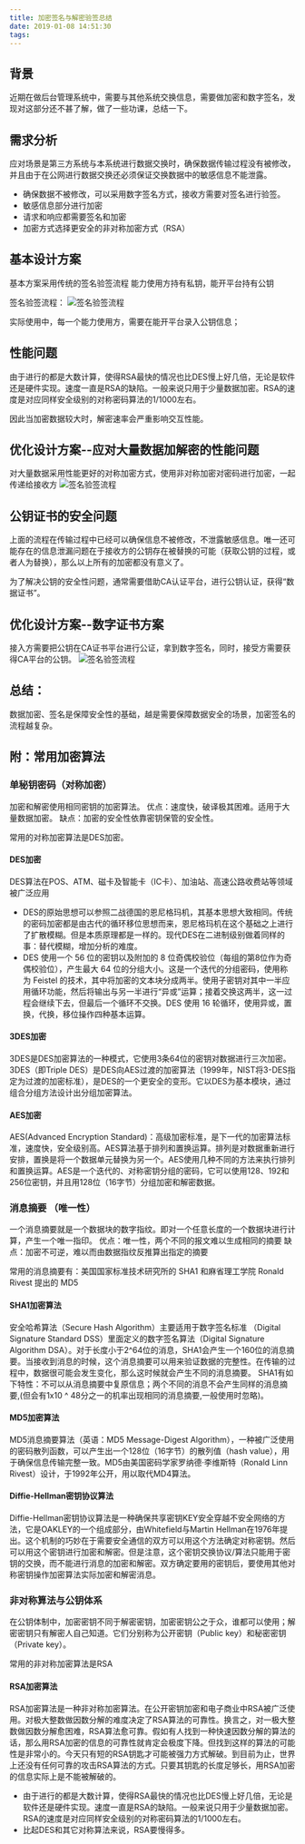 ```yaml
---
title: 加密签名与解密验签总结
date: 2019-01-08 14:51:30
tags:
---
```


背景
---
近期在做后台管理系统中，需要与其他系统交换信息，需要做加密和数字签名，发现对这部分还不甚了解，做了一些功课，总结一下。

需求分析
---
应对场景是第三方系统与本系统进行数据交换时，确保数据传输过程没有被修改，并且由于在公网进行数据交换还必须保证交换数据中的敏感信息不能泄露。

* 确保数据不被修改，可以采用数字签名方式，接收方需要对签名进行验签。
* 敏感信息部分进行加密
* 请求和响应都需要签名和加密
* 加密方式选择更安全的非对称加密方式（RSA）

基本设计方案
---
基本方案采用传统的签名验签流程
能力使用方持有私钥，能开平台持有公钥

签名验签流程：
![签名验签流程](签名验签流程.jpg)

实际使用中，每一个能力使用方，需要在能开平台录入公钥信息；

性能问题
---
由于进行的都是大数计算，使得RSA最快的情况也比DES慢上好几倍，无论是软件还是硬件实现。速度一直是RSA的缺陷。一般来说只用于少量数据加密。RSA的速度是对应同样安全级别的对称密码算法的1/1000左右。

因此当加密数据较大时，解密速率会严重影响交互性能。

优化设计方案--应对大量数据加解密的性能问题
---
对大量数据采用性能更好的对称加密方式，使用非对称加密对密码进行加密，一起传递给接收方
![签名验签流程](签名验签流程--应对大量数据传输时的加密效率问题.jpg)

公钥证书的安全问题
---
上面的流程在传输过程中已经可以确保信息不被修改，不泄露敏感信息。唯一还可能存在的信息泄漏问题在于接收方的公钥存在被替换的可能（获取公钥的过程，或者人为替换），那么以上所有的加密都没有意义了。

为了解决公钥的安全性问题，通常需要借助CA认证平台，进行公钥认证，获得“数据证书”。

优化设计方案--数字证书方案
---
接入方需要把公钥在CA证书平台进行公证，拿到数字签名，同时，接受方需要获得CA平台的公钥。
![签名验签流程](签名验签流程--增加数字证书流程.jpg)


总结：
---
数据加密、签名是保障安全性的基础，越是需要保障数据安全的场景，加密签名的流程越复杂。

附：常用加密算法
---
### 单秘钥密码（对称加密）
加密和解密使用相同密钥的加密算法。
优点：速度快，破译极其困难。适用于大量数据加密。
缺点：加密的安全性依靠密钥保管的安全性。

常用的对称加密算法是DES加密。

#### DES加密
DES算法在POS、ATM、磁卡及智能卡（IC卡）、加油站、高速公路收费站等领域被广泛应用
* DES的原始思想可以参照二战德国的恩尼格玛机，其基本思想大致相同。传统的密码加密都是由古代的循环移位思想而来，恩尼格玛机在这个基础之上进行了扩散模糊。但是本质原理都是一样的。现代DES在二进制级别做着同样的事：替代模糊，增加分析的难度。
* DES 使用一个 56 位的密钥以及附加的 8 位奇偶校验位（每组的第8位作为奇偶校验位），产生最大 64 位的分组大小。这是一个迭代的分组密码，使用称为 Feistel 的技术，其中将加密的文本块分成两半。使用子密钥对其中一半应用循环功能，然后将输出与另一半进行“异或”运算；接着交换这两半，这一过程会继续下去，但最后一个循环不交换。DES 使用 16 轮循环，使用异或，置换，代换，移位操作四种基本运算。

#### 3DES加密
3DES是DES加密算法的一种模式，它使用3条64位的密钥对数据进行三次加密。3DES（即Triple DES）是DES向AES过渡的加密算法（1999年，NIST将3-DES指定为过渡的加密标准），是DES的一个更安全的变形。它以DES为基本模块，通过组合分组方法设计出分组加密算法。

#### AES加密
AES(Advanced Encryption Standard)：高级加密标准，是下一代的加密算法标准，速度快，安全级别高。AES算法基于排列和置换运算。排列是对数据重新进行安排，置换是将一个数据单元替换为另一个。AES使用几种不同的方法来执行排列和置换运算。AES是一个迭代的、对称密钥分组的密码，它可以使用128、192和256位密钥，并且用128位（16字节）分组加密和解密数据。


### 消息摘要 （唯一性）
一个消息摘要就是一个数据块的数字指纹。即对一个任意长度的一个数据块进行计算，产生一个唯一指印。
优点：唯一性，两个不同的报文难以生成相同的摘要
缺点：加密不可逆，难以而由数据指纹反推算出指定的摘要

常用的消息摘要有：美国国家标准技术研究所的 SHA1 和麻省理工学院 Ronald Rivest 提出的 MD5

#### SHA1加密算法
安全哈希算法（Secure Hash Algorithm）主要适用于数字签名标准 （Digital Signature Standard DSS）里面定义的数字签名算法（Digital Signature Algorithm DSA）。对于长度小于2^64位的消息，SHA1会产生一个160位的消息摘要。当接收到消息的时候，这个消息摘要可以用来验证数据的完整性。在传输的过程中，数据很可能会发生变化，那么这时候就会产生不同的消息摘要。 SHA1有如下特性：不可以从消息摘要中复原信息；两个不同的消息不会产生同样的消息摘要,(但会有1x10 ^ 48分之一的机率出现相同的消息摘要,一般使用时忽略)。

#### MD5加密算法
MD5消息摘要算法（英语：MD5 Message-Digest Algorithm），一种被广泛使用的密码散列函数，可以产生出一个128位（16字节）的散列值（hash value），用于确保信息传输完整一致。MD5由美国密码学家罗纳德·李维斯特（Ronald Linn Rivest）设计，于1992年公开，用以取代MD4算法。

#### Diffie-Hellman密钥协议算法
Diffie-Hellman密钥协议算法是一种确保共享密钥KEY安全穿越不安全网络的方法，它是OAKLEY的一个组成部分，由Whitefield与Martin Hellman在1976年提出。这个机制的巧妙在于需要安全通信的双方可以用这个方法确定对称密钥。然后可以用这个密钥进行加密和解密。但是注意，这个密钥交换协议/算法只能用于密钥的交换，而不能进行消息的加密和解密。双方确定要用的密钥后，要使用其他对称密钥操作加密算法实际加密和解密消息。

### 非对称算法与公钥体系
在公钥体制中，加密密钥不同于解密密钥，加密密钥公之于众，谁都可以使用；解密密钥只有解密人自己知道。它们分别称为公开密钥（Public key）和秘密密钥（Private key）。

常用的非对称加密算法是RSA

#### RSA加密算法
RSA加密算法是一种非对称加密算法。在公开密钥加密和电子商业中RSA被广泛使用。对极大整数做因数分解的难度决定了RSA算法的可靠性。换言之，对一极大整数做因数分解愈困难，RSA算法愈可靠。假如有人找到一种快速因数分解的算法的话，那么用RSA加密的信息的可靠性就肯定会极度下降。但找到这样的算法的可能性是非常小的。今天只有短的RSA钥匙才可能被强力方式解破。到目前为止，世界上还没有任何可靠的攻击RSA算法的方式。只要其钥匙的长度足够长，用RSA加密的信息实际上是不能被解破的。
* 由于进行的都是大数计算，使得RSA最快的情况也比DES慢上好几倍，无论是软件还是硬件实现。速度一直是RSA的缺陷。一般来说只用于少量数据加密。RSA的速度是对应同样安全级别的对称密码算法的1/1000左右。
* 比起DES和其它对称算法来说，RSA要慢得多。
